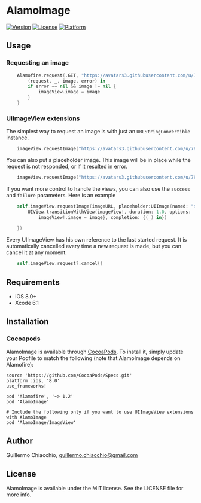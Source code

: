 # AlamoImage

[![Version](https://img.shields.io/cocoapods/v/AlamoImage.svg?style=flat)](http://cocoapods.org/pods/AlamoImage)
[![License](https://img.shields.io/cocoapods/l/AlamoImage.svg?style=flat)](http://cocoapods.org/pods/AlamoImage)
[![Platform](https://img.shields.io/cocoapods/p/AlamoImage.svg?style=flat)](http://cocoapods.org/pods/AlamoImage)

## Usage

### Requesting an image 
```swift
    Alamofire.request(.GET, "https://avatars3.githubusercontent.com/u/7842501?v=3&s=40").responseImage() {
        (request, _, image, error) in
        if error == nil && image != nil {
            imageView.image = image
        }
    }
```

### UIImageView extensions

The simplest way to request an image is with just an ```URLStringConvertible``` instance.

```swift
    imageView.requestImage("https://avatars3.githubusercontent.com/u/7842501?v=3&s=40")
```

You can also put a placeholder image. This image will be in place while the request is not responded, or if it resulted in error.

```swift
    imageView.requestImage("https://avatars3.githubusercontent.com/u/7842501?v=3&s=40", placeholder:UIImage(named:"smile.png"))
```

If you want more control to handle the views, you can also use the ```success``` and ```failure``` parameters. Here is an example

```swift
    self.imageView.requestImage(imageURL, placeholder:UIImage(named: "someImage.png"), success: { (imageView, _, _, image) in
        UIView.transitionWithView(imageView!, duration: 1.0, options: .TransitionCrossDissolve, animations: {
            imageView!.image = image}, completion: {(_) in})
        
    })
```

Every UIImageView has his own reference to the last started request. It is automatically cancelled every time a new request is made, but you can cancel it at any moment.

```swift
    self.imageView.request?.cancel()
```

## Requirements

- iOS 8.0+
- Xcode 6.1

## Installation

### Cocoapods

AlamoImage is available through [CocoaPods](http://cocoapods.org). To install
it, simply update your Podfile to match the following (note that AlamoImage depends on Alamofire):

```
source 'https://github.com/CocoaPods/Specs.git'
platform :ios, '8.0'
use_frameworks!

pod 'Alamofire', '~> 1.2'
pod 'AlamoImage'

# Include the following only if you want to use UIImageView extensions with AlamoImage
pod 'AlamoImage/ImageView'
```

## Author

Guillermo Chiacchio, guillermo.chiacchio@gmail.com

## License

AlamoImage is available under the MIT license. See the LICENSE file for more info.
